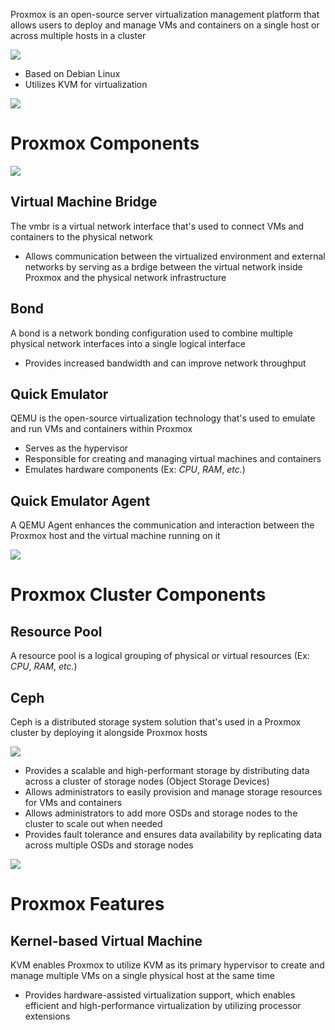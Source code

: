 Proxmox is an open-source server virtualization management platform that allows users to deploy and manage VMs and containers on a single host or across multiple hosts in a cluster

![](https://github.com/JonmarCorpuz/SecondBrain/blob/main/Assets/dshdoiasiffdsgfafgea.png)

* Based on Debian Linux
* Utilizes KVM for virtualization

![](https://github.com/JonmarCorpuz/SecondBrain/blob/main/Assets/Whitespace.png)

# Proxmox Components

![](https://github.com/JonmarCorpuz/SecondBrain/blob/main/Assets/Opera%20Snapshot_2024-04-25_223038_getlabsdone.com.png)

## Virtual Machine Bridge

The vmbr is a virtual network interface that's used to connect VMs and containers to the physical network

* Allows communication between the virtualized environment and external networks by serving as a brdige between the virtual network inside Proxmox and the physical network infrastructure

## Bond

A bond is a network bonding configuration used to combine multiple physical network interfaces into a single logical interface

* Provides increased bandwidth and can improve network throughput

## Quick Emulator

QEMU is the open-source virtualization technology that's used to emulate and run VMs and containers within Proxmox

* Serves as the hypervisor
* Responsible for creating and managing virtual machines and containers
* Emulates hardware components (Ex: *CPU*, *RAM*, *etc.*)

## Quick Emulator Agent

A QEMU Agent enhances the communication and interaction between the Proxmox host and the virtual machine running on it

![](https://github.com/JonmarCorpuz/SecondBrain/blob/main/Assets/Whitespace.png)

# Proxmox Cluster Components

## Resource Pool

A resource pool is a logical grouping of physical or virtual resources (Ex: *CPU*, *RAM*, *etc.*)

## Ceph

Ceph is a distributed storage system solution that's used in a Proxmox cluster by deploying it alongside Proxmox hosts

![](https://github.com/JonmarCorpuz/SecondBrain/blob/main/Assets/28519913-b1429d2a-706d-11e7-83cf-e1369b5e923f.gif)

* Provides a scalable and high-performant storage by distributing data across a cluster of storage nodes (Object Storage Devices)
* Allows administrators to easily provision and manage storage resources for VMs and containers
* Allows administrators to add more OSDs and storage nodes to the cluster to scale out when needed
* Provides fault tolerance and ensures data availability by replicating data across multiple OSDs and storage nodes

![](https://github.com/JonmarCorpuz/SecondBrain/blob/main/Assets/Whitespace.png)

# Proxmox Features

## Kernel-based Virtual Machine

KVM enables Proxmox to utilize KVM as its primary hypervisor to create and manage multiple VMs on a single physical host at the same time

* Provides hardware-assisted virtualization support, which enables efficient and high-performance virtualization by utilizing processor extensions

